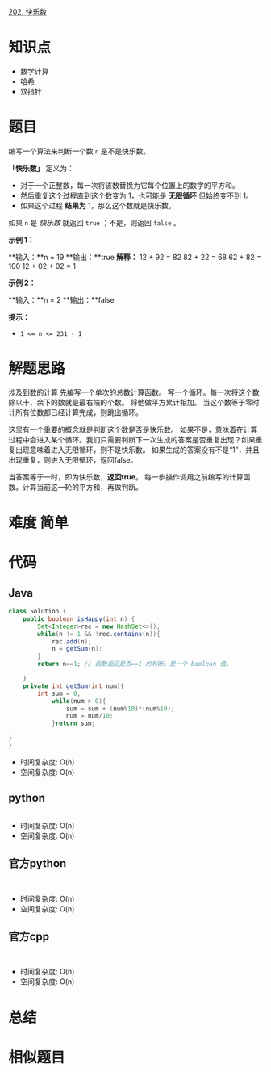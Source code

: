 
[202. 快乐数](https://leetcode.cn/problems/happy-number/)

# 知识点
- 数学计算
- 哈希
- 双指针

# 题目
编写一个算法来判断一个数 `n` 是不是快乐数。

**「快乐数」** 定义为：

- 对于一个正整数，每一次将该数替换为它每个位置上的数字的平方和。
- 然后重复这个过程直到这个数变为 1，也可能是 **无限循环** 但始终变不到 1。
- 如果这个过程 **结果为** 1，那么这个数就是快乐数。

如果 `n` 是 _快乐数_ 就返回 `true` ；不是，则返回 `false` 。

**示例 1：**

**输入：**n = 19
**输出：**true
**解释：**
12 + 92 = 82
82 + 22 = 68
62 + 82 = 100
12 + 02 + 02 = 1

**示例 2：**

**输入：**n = 2
**输出：**false

**提示：**

- `1 <= n <= 231 - 1`

# 解题思路

涉及到数的计算
先编写一个单次的总数计算函数。
	写一个循环。每一次将这个数除以十，余下的数就是最右端的个数。
	将他做平方累计相加。
	当这个数等于零时计所有位数都已经计算完成，则跳出循环。

这里有一个重要的概念就是判断这个数是否是快乐数。
如果不是，意味着在计算过程中会进入某个循环。我们只需要判断下一次生成的答案是否重复出现？如果重复出现意味着进入无限循环，则不是快乐数。  如果生成的答案没有不是“1”，并且出现重复，则进入无限循环，返回false。

当答案等于一时，即为快乐数，**返回true**。
每一步操作调用之前编写的计算函数。计算当前这一轮的平方和，再做判断。




# 难度 简单


# 代码

## Java

```Java
class Solution {
    public boolean isHappy(int n) {
        Set<Integer>rec = new HashSet<>();
        while(n != 1 && !rec.contains(n)){
            rec.add(n);
            n = getSum(n);
        }
        return n==1; // 函数返回是否==1 的判断。是一个 boolean 值。

    }   
    private int getSum(int num){
        int sum = 0;
            while(num > 0){
                sum = sum + (num%10)*(num%10);
                num = num/10;
            }return sum;

}
}
```

- 时间复杂度: O(n) 
- 空间复杂度: O(n)

## python
```python


```
- 时间复杂度: O(n) 
- 空间复杂度: O(n)

## 官方python

```python



```
- 时间复杂度: O(n) 
- 空间复杂度: O(n)



## 官方cpp

```c



```
- 时间复杂度: O(n) 
- 空间复杂度: O(n)


# 总结



# 相似题目

